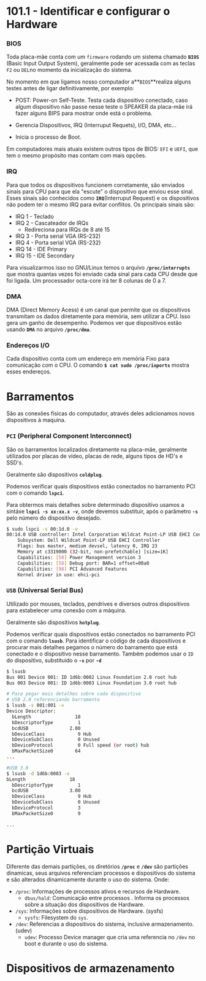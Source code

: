 # 101.1 - Identificar e configurar o Hardware

### BIOS

Toda placa-mãe conta com um `firmware` rodando um sistema chamado **`BIOS`** (Basic Input Output System), geralmente pode ser acessada com as teclas `F2` ou `DEL`no momento da inicialização do sistema.



No momento em que ligamos nosso computador a**`BIOS`**realiza alguns testes antes de ligar definitivamente, por exemplo:



- POST: Power-on Self-Teste. Testa cada dispositivo conectado, caso algum dispositivo não passe nesse teste o SPEAKER da placa-mãe irá fazer alguns BIPS para mostrar onde está o problema.



- Gerencia Dispositivos, IRQ (Interruput Requets), I/O, DMA, etc...
- Inicia o processo de Boot.



Em computadores mais atuais existem outros tipos de BIOS: `EFI` e `UEFI`, que tem o mesmo propósito mas contam com mais opções.



### IRQ 

Para que todos os dispositivos funcionem corretamente, são enviados sinais para CPU para que ela "escute" o dispositivo que enviou esse sinal. Esses sinais são conhecidos como **`IRQ`**(Interruput Request) e os dispositivos não podem ter o mesmo IRQ para evitar conflitos. Os principais sinais são: 

- IRQ 1 - Teclado
- IRQ 2 - Cascateador de IRQs
  - Redireciona para IRQs de 8 até 15
- IRQ 3 - Porta serial VGA (RS-232)
- IRQ 4 - Porta serial VGA (RS-232) 
- IRQ 14 - IDE Primary
- IRQ 15 - IDE Secondary



Para visualizarmos isso no GNU/Linux temos o arquivo **`/proc/interrupts`** que mostra quantas vezes foi enviado cada sinal para cada CPU desde que foi ligada. Um processador octa-core irá ter 8 colunas de 0 a 7.



### DMA



DMA (Direct Memory Acess) é um canal que permite que os dispositivos transmitam os dados diretamente para memória, sem utilizar a CPU. Isso gera um ganho de desempenho. Podemos ver que dispositivos estão usando **`DMA`** no arquivo **`/proc/dma`**.



### Endereços I/O

Cada dispositivo conta com um endereço em memória Fixo para comunicação com o CPU. O comando **`$ cat sudo /proc/ioports`** mostra esses endereços.





# Barramentos

São as conexões físicas do computador, através deles adicionamos novos dispositivos à maquina.



### `PCI` (Peripheral Component Interconnect)

São os barramentos localizados diretamente na placa-mãe, geralmente utilizados por placas de vídeo, placas de rede, alguns tipos de HD's e SSD's.

Geralmente são dispositivos **`coldplug`**.

Podemos verificar quais dispositivos estão conectados no barramento PCI com o comando **`lspci`**.

Para obtermos mais detalhes sobre determinado dispositivo usamos a sintáxe **`lspci -s xx:xx.x -v`**, onde devemos substituir, após o parâmetro **`-s`** pelo número do dispositivo desejado.



```bash
$ sudo lspci -s 00:1d.0 -v
00:1d.0 USB controller: Intel Corporation Wildcat Point-LP USB EHCI Controller (rev 03) (prog-if 20 [EHCI])
	Subsystem: Dell Wildcat Point-LP USB EHCI Controller
	Flags: bus master, medium devsel, latency 0, IRQ 23
	Memory at c3319000 (32-bit, non-prefetchable) [size=1K]
	Capabilities: [50] Power Management version 3
	Capabilities: [58] Debug port: BAR=1 offset=00a0
	Capabilities: [98] PCI Advanced Features
	Kernel driver in use: ehci-pci
```





### `USB` (Universal Serial Bus)

Utilizado por mouses, teclados, pendrives e diversos outros dispositivos para estabelecer uma conexão com a máquina.

Geralmente são dispositivos **`hotplug`**.

Podemos verificar quais dispositivos estão conectados no barramento PCI com o comando **`lsusb`**. Para identificar o código de cada dispositivos e procurar mais detalhes pegamos o número do barramento que está conectado e o dispositivo nesse barramento. Também podemos usar o `ID` do dispositivo, substituido o **`-s`** por **`-d`**

```bash
$ lsusb
Bus 001 Device 001: ID 1d6b:0002 Linux Foundation 2.0 root hub
Bus 003 Device 001: ID 1d6b:0003 Linux Foundation 3.0 root hub

# Para pegar mais detalhes sobre cada dispositivo
# USB 2.0 referenciando barramento
$ lsusb -s 001:001 -v
Device Descriptor:
  bLength                18
  bDescriptorType         1
  bcdUSB               2.00
  bDeviceClass            9 Hub
  bDeviceSubClass         0 Unused
  bDeviceProtocol         0 Full speed (or root) hub
  bMaxPacketSize0        64
...

#USB 3.0
$ lsusb -d 1d6b:0003 -v
bLength                18
  bDescriptorType         1
  bcdUSB               3.00
  bDeviceClass            9 Hub
  bDeviceSubClass         0 Unused
  bDeviceProtocol         3 
  bMaxPacketSize0         9

...
```

# Partição Virtuais

Diferente das demais partições, os diretórios **`/proc`** e **`/dev`** são partições dinamicas, seus arquivos referenciam processos e dispositivos do sistema e são alterados dinamicamente durante o uso do sistema. Onde:

- `/proc`: Informações de processos ativos e recursos de Hardware.
  - `dbus/hald`: Comunicação entre processos . Informa os processos sobre a situação dos dispositivos de Hardware.
- `/sys`: Informações sobre dispositivos de Hardware. (sysfs)
  - `sysfs`: Filesystem do `sys`.
- `/dev`: Referencias a dispositivos do sistema, inclusive armazenamento. (udev)
  - `udev`: Processo Device manager que cria uma referencia no `/dev` no boot e durante o uso do sistema.



# Dispositivos de armazenamento



### 



